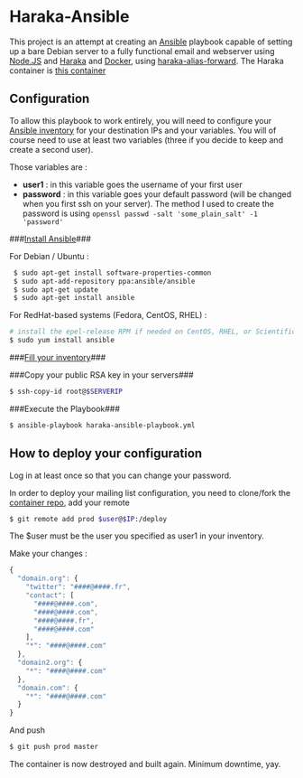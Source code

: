Haraka-Ansible
==============

This project is an attempt at creating an [Ansible](http://www.ansible.com/) playbook capable of setting up a bare Debian server to a fully functional email and webserver using [Node.JS](http://www.node.js/) and [Haraka](http://haraka.github.io/) and [Docker](http://docker.io), using [haraka-alias-forward](http://github.com/chadsmith/haraka-alias-forward/).
The Haraka container is [this container](http://github.com/thehunt33r/docker-haraka)

Configuration
-------------

To allow this playbook to work entirely, you will need to configure your [Ansible inventory](http://docs.ansible.com/intro_inventory.html) for your destination IPs and your variables. You will of course need to use at least two variables (three if you decide to keep and create a second user).


Those variables are : 
- **user1** :  in this variable goes the username of your first user
- **password** 	 : in this variable goes your default password (will be changed when you first ssh on your server). The method I used to create the password is using `openssl passwd -salt 'some_plain_salt' -1 'password'`

###[Install Ansible](http://docs.ansible.com/intro_installation.html#installing-the-control-machine)###

For Debian / Ubuntu :
```bash
 $ sudo apt-get install software-properties-common
 $ sudo apt-add-repository ppa:ansible/ansible
 $ sudo apt-get update
 $ sudo apt-get install ansible
``` 

For RedHat-based systems (Fedora, CentOS, RHEL) : 

```bash
# install the epel-release RPM if needed on CentOS, RHEL, or Scientific Linux
$ sudo yum install ansible
```

###[Fill your inventory](#Configuration)###

###Copy your public RSA key in your servers###
```bash
$ ssh-copy-id root@$SERVERIP
```

###Execute the Playbook###
```bash
$ ansible-playbook haraka-ansible-playbook.yml
```

How to deploy your configuration
--------------------------------
Log in at least once so that you can change your password.

In order to deploy your mailing list configuration, you need to clone/fork the [container repo](http://github.com/thehunt33r/docker-haraka), add your remote 
```bash
$ git remote add prod $user@$IP:/deploy
```
The $user must be the user you specified as user1 in your inventory.

Make your changes :
```javascript
{
  "domain.org": {
    "twitter": "####@####.fr",
    "contact": [
      "####@####.com",
      "####@####.com",
      "####@####.fr",
      "####@####.com"
    ],
    "*": "####@####.com"
  },
  "domain2.org": {
    "*": "####@####.com"
  },
  "domain.com": {
    "*": "####@####.com"
  }
}
```

And push 

```bash
$ git push prod master
```

The container is now destroyed and built again. Minimum downtime, yay.